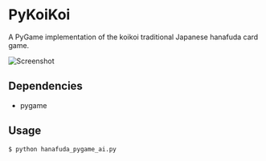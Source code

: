 # PyKoiKoi
A PyGame implementation of the koikoi traditional Japanese hanafuda card game.

![Screenshot](screenshots/screenshot_new.png)

## Dependencies
- pygame

## Usage
```
$ python hanafuda_pygame_ai.py
```

